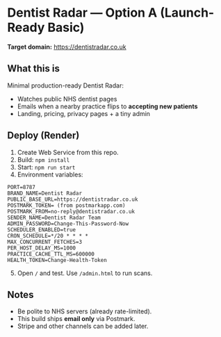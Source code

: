 # Dentist Radar — Option A (Launch-Ready Basic)

**Target domain:** https://dentistradar.co.uk

## What this is
Minimal production-ready Dentist Radar:
- Watches public NHS dentist pages
- Emails when a nearby practice flips to **accepting new patients**
- Landing, pricing, privacy pages + a tiny admin

## Deploy (Render)
1. Create Web Service from this repo.
2. Build: `npm install`
3. Start: `npm run start`
4. Environment variables:
```
PORT=8787
BRAND_NAME=Dentist Radar
PUBLIC_BASE_URL=https://dentistradar.co.uk
POSTMARK_TOKEN= (from postmarkapp.com)
POSTMARK_FROM=no-reply@dentistradar.co.uk
SENDER_NAME=Dentist Radar Team
ADMIN_PASSWORD=Change-This-Password-Now
SCHEDULER_ENABLED=true
CRON_SCHEDULE=*/20 * * * *
MAX_CONCURRENT_FETCHES=3
PER_HOST_DELAY_MS=1000
PRACTICE_CACHE_TTL_MS=600000
HEALTH_TOKEN=Change-Health-Token
```
5. Open `/` and test. Use `/admin.html` to run scans.

## Notes
- Be polite to NHS servers (already rate-limited).
- This build ships **email only** via Postmark.
- Stripe and other channels can be added later.

